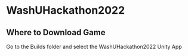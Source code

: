 # WashUHackathon2022

## Where to Download Game
Go to the Builds folder and select the WashUHackathon2022 Unity App

